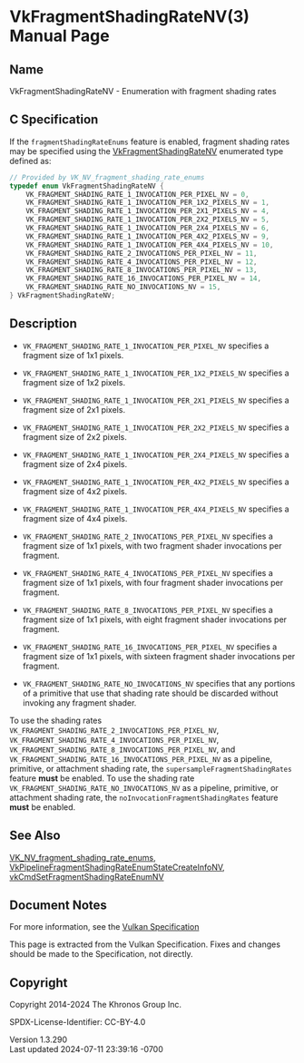 # VkFragmentShadingRateNV(3) Manual Page

## Name

VkFragmentShadingRateNV - Enumeration with fragment shading rates



## <a href="#_c_specification" class="anchor"></a>C Specification

If the `fragmentShadingRateEnums` feature is enabled, fragment shading
rates may be specified using the
[VkFragmentShadingRateNV](https://registry.khronos.org/vulkan/specs/1.3-extensions/man/html/VkFragmentShadingRateNV.html) enumerated type
defined as:

``` c
// Provided by VK_NV_fragment_shading_rate_enums
typedef enum VkFragmentShadingRateNV {
    VK_FRAGMENT_SHADING_RATE_1_INVOCATION_PER_PIXEL_NV = 0,
    VK_FRAGMENT_SHADING_RATE_1_INVOCATION_PER_1X2_PIXELS_NV = 1,
    VK_FRAGMENT_SHADING_RATE_1_INVOCATION_PER_2X1_PIXELS_NV = 4,
    VK_FRAGMENT_SHADING_RATE_1_INVOCATION_PER_2X2_PIXELS_NV = 5,
    VK_FRAGMENT_SHADING_RATE_1_INVOCATION_PER_2X4_PIXELS_NV = 6,
    VK_FRAGMENT_SHADING_RATE_1_INVOCATION_PER_4X2_PIXELS_NV = 9,
    VK_FRAGMENT_SHADING_RATE_1_INVOCATION_PER_4X4_PIXELS_NV = 10,
    VK_FRAGMENT_SHADING_RATE_2_INVOCATIONS_PER_PIXEL_NV = 11,
    VK_FRAGMENT_SHADING_RATE_4_INVOCATIONS_PER_PIXEL_NV = 12,
    VK_FRAGMENT_SHADING_RATE_8_INVOCATIONS_PER_PIXEL_NV = 13,
    VK_FRAGMENT_SHADING_RATE_16_INVOCATIONS_PER_PIXEL_NV = 14,
    VK_FRAGMENT_SHADING_RATE_NO_INVOCATIONS_NV = 15,
} VkFragmentShadingRateNV;
```

## <a href="#_description" class="anchor"></a>Description

- `VK_FRAGMENT_SHADING_RATE_1_INVOCATION_PER_PIXEL_NV` specifies a
  fragment size of 1x1 pixels.

- `VK_FRAGMENT_SHADING_RATE_1_INVOCATION_PER_1X2_PIXELS_NV` specifies a
  fragment size of 1x2 pixels.

- `VK_FRAGMENT_SHADING_RATE_1_INVOCATION_PER_2X1_PIXELS_NV` specifies a
  fragment size of 2x1 pixels.

- `VK_FRAGMENT_SHADING_RATE_1_INVOCATION_PER_2X2_PIXELS_NV` specifies a
  fragment size of 2x2 pixels.

- `VK_FRAGMENT_SHADING_RATE_1_INVOCATION_PER_2X4_PIXELS_NV` specifies a
  fragment size of 2x4 pixels.

- `VK_FRAGMENT_SHADING_RATE_1_INVOCATION_PER_4X2_PIXELS_NV` specifies a
  fragment size of 4x2 pixels.

- `VK_FRAGMENT_SHADING_RATE_1_INVOCATION_PER_4X4_PIXELS_NV` specifies a
  fragment size of 4x4 pixels.

- `VK_FRAGMENT_SHADING_RATE_2_INVOCATIONS_PER_PIXEL_NV` specifies a
  fragment size of 1x1 pixels, with two fragment shader invocations per
  fragment.

- `VK_FRAGMENT_SHADING_RATE_4_INVOCATIONS_PER_PIXEL_NV` specifies a
  fragment size of 1x1 pixels, with four fragment shader invocations per
  fragment.

- `VK_FRAGMENT_SHADING_RATE_8_INVOCATIONS_PER_PIXEL_NV` specifies a
  fragment size of 1x1 pixels, with eight fragment shader invocations
  per fragment.

- `VK_FRAGMENT_SHADING_RATE_16_INVOCATIONS_PER_PIXEL_NV` specifies a
  fragment size of 1x1 pixels, with sixteen fragment shader invocations
  per fragment.

- `VK_FRAGMENT_SHADING_RATE_NO_INVOCATIONS_NV` specifies that any
  portions of a primitive that use that shading rate should be discarded
  without invoking any fragment shader.

To use the shading rates
`VK_FRAGMENT_SHADING_RATE_2_INVOCATIONS_PER_PIXEL_NV`,
`VK_FRAGMENT_SHADING_RATE_4_INVOCATIONS_PER_PIXEL_NV`,
`VK_FRAGMENT_SHADING_RATE_8_INVOCATIONS_PER_PIXEL_NV`, and
`VK_FRAGMENT_SHADING_RATE_16_INVOCATIONS_PER_PIXEL_NV` as a pipeline,
primitive, or attachment shading rate, the
`supersampleFragmentShadingRates` feature **must** be enabled. To use
the shading rate `VK_FRAGMENT_SHADING_RATE_NO_INVOCATIONS_NV` as a
pipeline, primitive, or attachment shading rate, the
`noInvocationFragmentShadingRates` feature **must** be enabled.

## <a href="#_see_also" class="anchor"></a>See Also

[VK_NV_fragment_shading_rate_enums](https://registry.khronos.org/vulkan/specs/1.3-extensions/man/html/VK_NV_fragment_shading_rate_enums.html),
[VkPipelineFragmentShadingRateEnumStateCreateInfoNV](https://registry.khronos.org/vulkan/specs/1.3-extensions/man/html/VkPipelineFragmentShadingRateEnumStateCreateInfoNV.html),
[vkCmdSetFragmentShadingRateEnumNV](https://registry.khronos.org/vulkan/specs/1.3-extensions/man/html/vkCmdSetFragmentShadingRateEnumNV.html)

## <a href="#_document_notes" class="anchor"></a>Document Notes

For more information, see the <a
href="https://registry.khronos.org/vulkan/specs/1.3-extensions/html/vkspec.html#VkFragmentShadingRateNV"
target="_blank" rel="noopener">Vulkan Specification</a>

This page is extracted from the Vulkan Specification. Fixes and changes
should be made to the Specification, not directly.

## <a href="#_copyright" class="anchor"></a>Copyright

Copyright 2014-2024 The Khronos Group Inc.

SPDX-License-Identifier: CC-BY-4.0

Version 1.3.290  
Last updated 2024-07-11 23:39:16 -0700
